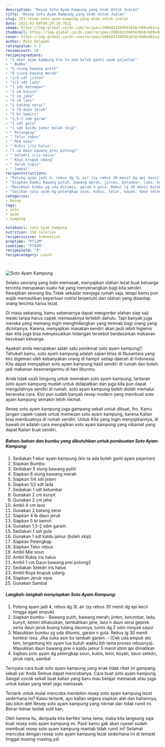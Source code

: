 ```yaml
---
description: "Resep Soto Ayam Kampung yang enak Untuk Jualan"
title: "Resep Soto Ayam Kampung yang enak Untuk Jualan"
slug: 251-resep-soto-ayam-kampung-yang-enak-untuk-jualan
date: 2021-03-09T08:29:19.761Z
image: https://img-global.cpcdn.com/recipes/200b823360563b58/680x482cq70/soto-ayam-kampung-foto-resep-utama.jpg
thumbnail: https://img-global.cpcdn.com/recipes/200b823360563b58/680x482cq70/soto-ayam-kampung-foto-resep-utama.jpg
cover: https://img-global.cpcdn.com/recipes/200b823360563b58/680x482cq70/soto-ayam-kampung-foto-resep-utama.jpg
author: Mike Delgado
ratingvalue: 4.2
reviewcount: 10
recipeingredient:
- "1 ekor ayam kampung klo ta ada boleh ganti ayam pejantan"
- " Bumbu"
- "5 siung bawang putih"
- "8 siung bawang merah"
- "1/4 sdt jinten"
- "1/2 sdt lada"
- "1 sdt ketumbar"
- "2 cm kunyit"
- "2 cm jahe"
- "4 cm laos"
- "2 batang serai"
- "4 lb daun jeruk"
- "5 bt kemiri"
- "1,5-2 sdm garam"
- "1 sdt gula"
- "1 sdt kaldu jamur boleh skip"
- " Pelengkap"
- " Telur rebus"
- " Mie soun"
- " Kubis iris halus"
- "1 cm Daun bawang prei potong2"
- " Seledri iris halus"
- " Koya krupuk udang"
- " Jeruk nipis"
- " Sambal"
recipeinstructions:
- "Potong ayam jadi 4, rebus dg 3L air (sy rebus 30 menit dg api kecil hingga agak empuk)"
- "Siapkan bumbu Bawang putih, bawang merah, jinten, ketumbar, lada, kunyit, kemiri dihaluskan, tambahkan jahe, laos n daun serai geprek serta daun jeruk buang tulang daunnya, tumis dg 2 sdm minyak sayur"
- "Masukkan bumbu yg uda ditumis, garam n gula. Rebus lg 30 menit koreksi rasa. Jika suka asin bs tambah garam. (Cek uda empuk ato blm, tergantung klo ayam tua butuh waktu lbh lama proses rebusnya). Masukkan daun bawang prei n kaldu jamur 5 menit sblm api dimatikan"
- "Sajikan soto ayam dg pelengkap soun, kubis, telor, koyah, daun seledri, jeruk nipis, sambal"
categories:
- Resep
tags:
- soto
- ayam
- kampung

katakunci: soto ayam kampung 
nutrition: 150 calories
recipecuisine: Indonesian
preptime: "PT12M"
cooktime: "PT45M"
recipeyield: "4"
recipecategory: Lunch

---
```



![Soto Ayam Kampung](https://img-global.cpcdn.com/recipes/200b823360563b58/680x482cq70/soto-ayam-kampung-foto-resep-utama.jpg)

Selaku seorang yang hobi memasak, menyajikan olahan lezat buat keluarga tercinta merupakan suatu hal yang menyenangkan bagi kita sendiri. Kewajiban seorang ibu Tidak sekadar menjaga rumah saja, tetapi kamu pun wajib memastikan keperluan nutrisi terpenuhi dan olahan yang disantap orang tercinta harus lezat.

Di masa  sekarang, kamu sebenarnya dapat mengorder olahan siap saji meski tanpa harus capek memasaknya terlebih dahulu. Tapi banyak juga mereka yang memang ingin menghidangkan yang terenak bagi orang yang dicintainya. Karena, menyajikan masakan sendiri akan jauh lebih higienis dan kita juga bisa menyesuaikan hidangan tersebut berdasarkan makanan kesukaan keluarga. 



Apakah anda merupakan salah satu penikmat soto ayam kampung?. Tahukah kamu, soto ayam kampung adalah sajian khas di Nusantara yang kini digemari oleh kebanyakan orang di hampir setiap daerah di Indonesia. Kita dapat menyajikan soto ayam kampung hasil sendiri di rumah dan boleh jadi makanan kesenanganmu di hari liburmu.

Anda tidak usah bingung untuk memakan soto ayam kampung, lantaran soto ayam kampung mudah untuk didapatkan dan juga kita pun dapat mengolahnya sendiri di rumah. soto ayam kampung boleh diolah memalui beraneka cara. Kini pun sudah banyak resep modern yang membuat soto ayam kampung semakin lebih nikmat.

Resep soto ayam kampung juga gampang sekali untuk dibuat, lho. Kamu jangan capek-capek untuk memesan soto ayam kampung, karena Kalian bisa membuatnya di rumah sendiri. Untuk Kita yang ingin menyajikannya, di bawah ini adalah cara menyajikan soto ayam kampung yang nikamat yang dapat Kalian buat sendiri.

<!--inarticleads1-->

##### Bahan-bahan dan bumbu yang dibutuhkan untuk pembuatan Soto Ayam Kampung:

1. Sediakan 1 ekor ayam kampung (klo ta ada boleh ganti ayam pejantan)
1. Siapkan  Bumbu:
1. Sediakan 5 siung bawang putih
1. Siapkan 8 siung bawang merah
1. Siapkan 1/4 sdt jinten
1. Siapkan 1/2 sdt lada
1. Sediakan 1 sdt ketumbar
1. Gunakan 2 cm kunyit
1. Gunakan 2 cm jahe
1. Ambil 4 cm laos
1. Gunakan 2 batang serai
1. Siapkan 4 lb daun jeruk
1. Siapkan 5 bt kemiri
1. Gunakan 1,5-2 sdm garam
1. Sediakan 1 sdt gula
1. Gunakan 1 sdt kaldu jamur (boleh skip)
1. Siapkan  Pelengkap
1. Siapkan  Telur rebus
1. Ambil  Mie soun
1. Ambil  Kubis iris halus
1. Ambil 1 cm Daun bawang prei potong2
1. Sediakan  Seledri iris halus
1. Ambil  Koya krupuk udang
1. Siapkan  Jeruk nipis
1. Gunakan  Sambal




<!--inarticleads2-->

##### Langkah-langkah menyiapkan Soto Ayam Kampung:

1. Potong ayam jadi 4, rebus dg 3L air (sy rebus 30 menit dg api kecil hingga agak empuk)
1. Siapkan bumbu - Bawang putih, bawang merah, jinten, ketumbar, lada, kunyit, kemiri dihaluskan, tambahkan jahe, laos n daun serai geprek serta daun jeruk buang tulang daunnya, tumis dg 2 sdm minyak sayur
1. Masukkan bumbu yg uda ditumis, garam n gula. Rebus lg 30 menit koreksi rasa. Jika suka asin bs tambah garam. - (Cek uda empuk ato blm, tergantung klo ayam tua butuh waktu lbh lama proses rebusnya). Masukkan daun bawang prei n kaldu jamur 5 menit sblm api dimatikan
1. Sajikan soto ayam dg pelengkap soun, kubis, telor, koyah, daun seledri, jeruk nipis, sambal




Ternyata cara buat soto ayam kampung yang enak tidak ribet ini gampang sekali ya! Anda Semua dapat mencobanya. Cara buat soto ayam kampung Sangat cocok sekali buat kalian yang baru mau belajar memasak atau juga untuk kalian yang telah jago memasak.

Tertarik untuk mulai mencoba membikin resep soto ayam kampung lezat sederhana ini? Kalau tertarik, ayo kalian segera siapkan alat dan bahannya, lalu bikin deh Resep soto ayam kampung yang nikmat dan tidak rumit ini. Benar-benar taidak sulit kan. 

Oleh karena itu, daripada kita berfikir lama-lama, maka kita langsung saja buat resep soto ayam kampung ini. Pasti kamu gak akan nyesel sudah membuat resep soto ayam kampung mantab tidak rumit ini! Selamat mencoba dengan resep soto ayam kampung lezat sederhana ini di tempat tinggal masing-masing,ya!.

